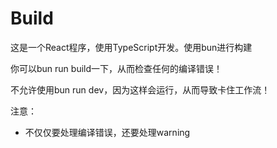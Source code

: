 # Build

这是一个React程序，使用TypeScript开发。使用bun进行构建

你可以bun run build一下，从而检查任何的编译错误！

不允许使用bun run dev，因为这样会运行，从而导致卡住工作流！

注意：

- 不仅仅要处理编译错误，还要处理warning
